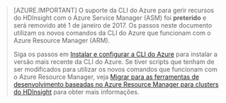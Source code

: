 > [AZURE.IMPORTANT] O suporte da CLI do Azure para gerir recursos do HDInsight com o Azure Service Manager (ASM) foi __preterido__ e será removido até 1 de janeiro de 2017. Os passos neste documento utilizam os novos comandos da CLI do Azure que funcionam com o Azure Resource Manager (ARM).
>
> Siga os passos em [Instalar e configurar a CLI do Azure](../articles/xplat-cli-install.md) para instalar a versão mais recente da CLI do Azure. Se tiver scripts que tenham de ser modificados para utilizar os novos comandos que funcionam com o Azure Resource Manager, veja [Migrar para as ferramentas de desenvolvimento baseadas no Azure Resource Manager para clusters do HDInsight](../articles/hdinsight/hdinsight-hadoop-development-using-azure-resource-manager.md) para obter mais informações.





<!--HONumber=sep16_HO2-->


